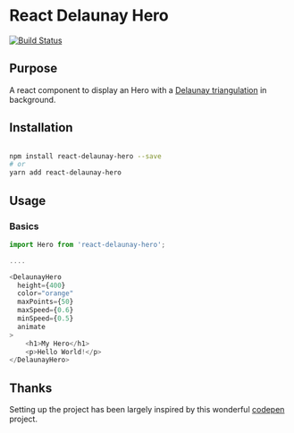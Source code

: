 # React Delaunay Hero

[![Build Status](https://travis-ci.org/svengau/react-delaunay-hero.svg?branch=master)](https://travis-ci.org/svengau/react-delaunay-hero)

## Purpose

A react component to display an Hero with a [Delaunay triangulation](https://en.wikipedia.org/wiki/Delaunay_triangulation) in background.

## Installation

```bash

npm install react-delaunay-hero --save
# or
yarn add react-delaunay-hero

```

## Usage

### Basics

```js
import Hero from 'react-delaunay-hero';

....

<DelaunayHero
  height={400}
  color="orange"
  maxPoints={50}
  maxSpeed={0.6}
  minSpeed={0.5}
  animate
>
    <h1>My Hero</h1>
    <p>Hello World!</p>
</DelaunayHero>

```

## Thanks

Setting up the project has been largely inspired by this wonderful [codepen](https://codepen.io/tibomahe/pen/KKPbzJy) project.
